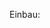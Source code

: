 Einbau: <link rel="stylesheet" href="turbine/css.php?files=reset.cssp;main.cssp;type.cssp;layout.cssp"> 

